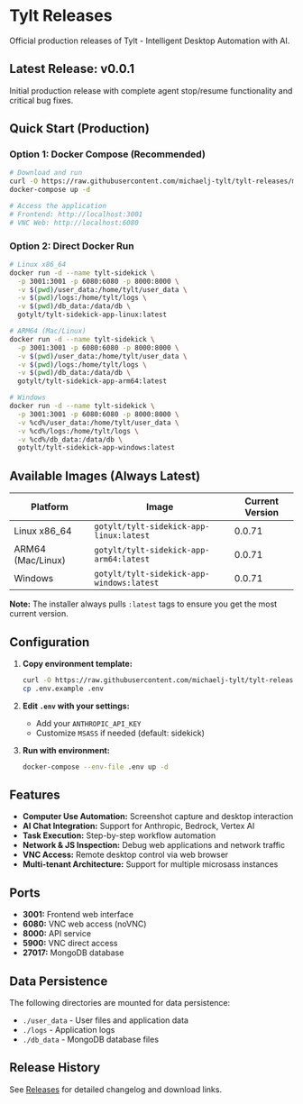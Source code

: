 # Tylt Releases

Official production releases of Tylt - Intelligent Desktop Automation with AI.

## Latest Release: v0.0.1

Initial production release with complete agent stop/resume functionality and critical bug fixes.

## Quick Start (Production)

### Option 1: Docker Compose (Recommended)
```bash
# Download and run
curl -O https://raw.githubusercontent.com/michaelj-tylt/tylt-releases/main/docker-compose.yml
docker-compose up -d

# Access the application
# Frontend: http://localhost:3001
# VNC Web: http://localhost:6080
```

### Option 2: Direct Docker Run
```bash
# Linux x86_64
docker run -d --name tylt-sidekick \
  -p 3001:3001 -p 6080:6080 -p 8000:8000 \
  -v $(pwd)/user_data:/home/tylt/user_data \
  -v $(pwd)/logs:/home/tylt/logs \
  -v $(pwd)/db_data:/data/db \
  gotylt/tylt-sidekick-app-linux:latest

# ARM64 (Mac/Linux)  
docker run -d --name tylt-sidekick \
  -p 3001:3001 -p 6080:6080 -p 8000:8000 \
  -v $(pwd)/user_data:/home/tylt/user_data \
  -v $(pwd)/logs:/home/tylt/logs \
  -v $(pwd)/db_data:/data/db \
  gotylt/tylt-sidekick-app-arm64:latest

# Windows
docker run -d --name tylt-sidekick \
  -p 3001:3001 -p 6080:6080 -p 8000:8000 \
  -v %cd%/user_data:/home/tylt/user_data \
  -v %cd%/logs:/home/tylt/logs \
  -v %cd%/db_data:/data/db \
  gotylt/tylt-sidekick-app-windows:latest
```

## Available Images (Always Latest)

| Platform | Image | Current Version |
|----------|-------|----------------|
| Linux x86_64 | `gotylt/tylt-sidekick-app-linux:latest` | 0.0.71 |
| ARM64 (Mac/Linux) | `gotylt/tylt-sidekick-app-arm64:latest` | 0.0.71 |
| Windows | `gotylt/tylt-sidekick-app-windows:latest` | 0.0.71 |

**Note:** The installer always pulls `:latest` tags to ensure you get the most current version.

## Configuration

1. **Copy environment template:**
   ```bash
   curl -O https://raw.githubusercontent.com/michaelj-tylt/tylt-releases/main/.env.example
   cp .env.example .env
   ```

2. **Edit `.env` with your settings:**
   - Add your `ANTHROPIC_API_KEY`
   - Customize `MSASS` if needed (default: sidekick)

3. **Run with environment:**
   ```bash
   docker-compose --env-file .env up -d
   ```

## Features

- **Computer Use Automation:** Screenshot capture and desktop interaction
- **AI Chat Integration:** Support for Anthropic, Bedrock, Vertex AI
- **Task Execution:** Step-by-step workflow automation
- **Network & JS Inspection:** Debug web applications and network traffic
- **VNC Access:** Remote desktop control via web browser
- **Multi-tenant Architecture:** Support for multiple microsass instances

## Ports

- **3001:** Frontend web interface
- **6080:** VNC web access (noVNC)
- **8000:** API service
- **5900:** VNC direct access
- **27017:** MongoDB database

## Data Persistence

The following directories are mounted for data persistence:
- `./user_data` - User files and application data
- `./logs` - Application logs
- `./db_data` - MongoDB database files

## Release History

See [Releases](../../releases) for detailed changelog and download links.